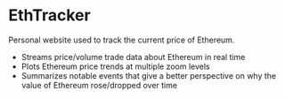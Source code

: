 # EthTracker

Personal website used to track the current price of Ethereum.
* Streams price/volume trade data about Ethereum in real time
* Plots Ethereum price trends at multiple zoom levels
* Summarizes notable events that give a better perspective on why the value of Ethereum rose/dropped over time
